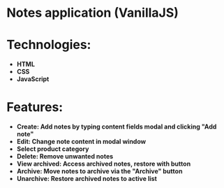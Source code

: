# Notes application (VanillaJS)

# Technologies:
- **HTML**
- **CSS**
- **JavaScript**

# Features:
- **Create: Add notes by typing content fields modal and clicking "Add note"**
- **Edit: Change note content in modal window** 
- **Select product category**
- **Delete: Remove unwanted notes** 
- **View archived: Access archived notes, restore with button** 
- **Archive: Move notes to archive via the "Archive" button**
- **Unarchive: Restore archived notes to active list**
